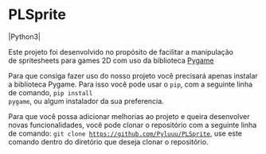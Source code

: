 # PLSprite

|Python3|

Este projeto foi desenvolvido no propósito de facilitar a manipulação<br/>
de spritesheets para games 2D com uso da biblioteca <a href="https://pygame.org">Pygame</a>

Para que consiga fazer uso do nosso projeto você precisará apenas instalar 
a biblioteca Pygame. Para isso você pode usar o <code>pip</code>, com a seguinte linha
de comando, <code>pip install pygame</code>, ou algum instalador da sua preferencia.

Para que você possa adicionar melhorias ao projeto e queira desenvolver novas
funcionalidades, você pode clonar o repositório com a seguinte linha de comando: <code>git clone https://github.com/Pyluuu/PLSprite</code>, use este comando dentro do diretório que deseja clonar o repositório.

